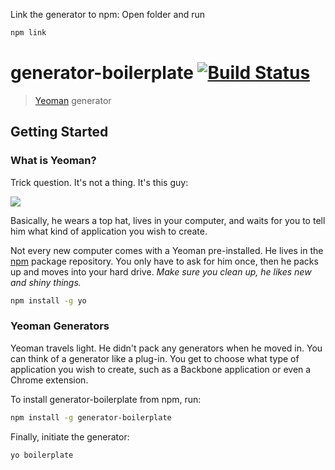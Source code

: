 Link the generator to npm:
Open folder and run
```bash
npm link
```



# generator-boilerplate [![Build Status](https://secure.travis-ci.org/davisvilums/generator-boilerplate.png?branch=master)](https://travis-ci.org/davisvilums/generator-boilerplate)

> [Yeoman](http://yeoman.io) generator


## Getting Started

### What is Yeoman?

Trick question. It's not a thing. It's this guy:

![](http://i.imgur.com/JHaAlBJ.png)

Basically, he wears a top hat, lives in your computer, and waits for you to tell him what kind of application you wish to create.

Not every new computer comes with a Yeoman pre-installed. He lives in the [npm](https://npmjs.org) package repository. You only have to ask for him once, then he packs up and moves into your hard drive. *Make sure you clean up, he likes new and shiny things.*

```bash
npm install -g yo
```

### Yeoman Generators

Yeoman travels light. He didn't pack any generators when he moved in. You can think of a generator like a plug-in. You get to choose what type of application you wish to create, such as a Backbone application or even a Chrome extension.

To install generator-boilerplate from npm, run:

```bash
npm install -g generator-boilerplate
```

Finally, initiate the generator:

```bash
yo boilerplate
```

